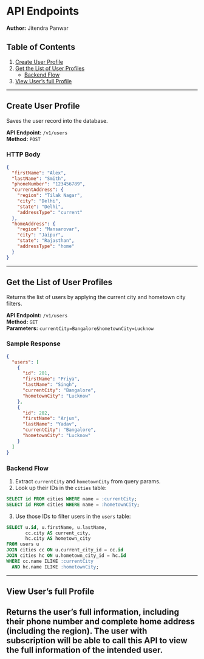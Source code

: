 
# API Endpoints

**Author:** Jitendra Panwar  

## Table of Contents
1. [Create User Profile](#create-user-profile)
2. [Get the List of User Profiles](#get-the-list-of-user-profiles)
   - [Backend Flow](#backend-flow)
3. [View User’s full Profile](#view-users-full-profile)

---

## Create User Profile
Saves the user record into the database.

**API Endpoint:** `/v1/users`  
**Method:** `POST`  

### HTTP Body
```json
{
  "firstName": "Alex",
  "lastName": "Smith",
  "phoneNumber": "123456789",
  "currentAddress": {
    "region": "Tilak Nagar",
    "city": "Delhi",
    "state": "Delhi",
    "addressType": "current"
  },
  "homeAddress": {
    "region": "Mansarovar",
    "city": "Jaipur",
    "state": "Rajasthan",
    "addressType": "home"
  }
}
```

---

## Get the List of User Profiles
Returns the list of users by applying the current city and hometown city filters.

**API Endpoint:** `/v1/users`  
**Method:** `GET`  
**Parameters:** `currentCity=Bangalore&hometownCity=Lucknow`  

### Sample Response
```json
{
  "users": [
    {
      "id": 201,
      "firstName": "Priya",
      "lastName": "Singh",
      "currentCity": "Bangalore",
      "hometownCity": "Lucknow"
    },
    {
      "id": 202,
      "firstName": "Arjun",
      "lastName": "Yadav",
      "currentCity": "Bangalore",
      "hometownCity": "Lucknow"
    }
  ]
}
```

### Backend Flow
1. Extract `currentCity` and `hometownCity` from query params.  
2. Look up their IDs in the `cities` table:  

```sql
SELECT id FROM cities WHERE name = :currentCity;
SELECT id FROM cities WHERE name = :hometownCity;
```

3. Use those IDs to filter users in the `users` table:  

```sql
SELECT u.id, u.firstName, u.lastName, 
       cc.city AS current_city, 
       hc.city AS hometown_city
FROM users u
JOIN cities cc ON u.current_city_id = cc.id
JOIN cities hc ON u.hometown_city_id = hc.id
WHERE cc.name ILIKE :currentCity 
  AND hc.name ILIKE :hometownCity;
```

---

## View User’s full Profile
Returns the user’s full information, including their phone number and complete home address (including the region).
The user with subscription will be able to call this API to view the full information of the intended user.
---

